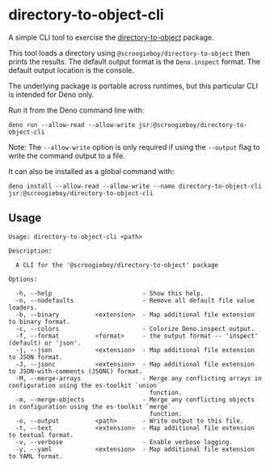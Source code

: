 # directory-to-object-cli

A simple CLI tool to exercise the
[directory-to-object](https://jsr.io/@scroogieboy/directory-to-object) package.

This tool loads a directory using `@scroogieboy/directory-to-object` then prints
the results. The default output format is the `Deno.inspect` format. The default
output location is the console.

The underlying package is portable across runtimes, but this particular CLI is
intended for Deno only.

Run it from the Deno command line with:

```
deno run --allow-read --allow-write jsr:@scroogieboy/directory-to-object-cli
```

Note: The `--allow-write` option is only required if using the `--output` flag
to write the command output to a file.

It can also be installed as a global command with:

```
deno install --allow-read --allow-write --name directory-to-object-cli jsr:@scroogieboy/directory-to-object-cli
```

## Usage

```
Usage: directory-to-object-cli <path>

Description:

  A CLI for the '@scroogieboy/directory-to-object' package

Options:

  -h, --help                         - Show this help.
  -n, --nodefaults                   - Remove all default file value loaders.
  -b, --binary          <extension>  - Map additional file extension to binary format.
  -c, --colors                       - Colorize Deno.inspect output.
  -f, --format          <format>     - the output format -- 'inspect' (default) or 'json'.
  -j, --json            <extension>  - Map additional file extension to JSON format.
  -J, --jsonc           <extension>  - Map additional file extension to JSON-with-comments (JSONC) format.
  -M, --merge-arrays                 - Merge any conflicting arrays in configuration using the es-toolkit `union`
                                       function.
  -m, --merge-objects                - Merge any conflicting objects in configuration using the es-toolkit `merge`
                                       function.
  -o, --output          <path>       - Write output to this file.
  -t, --text            <extension>  - Map additional file extension to textual format.
  -v, --verbose                      - Enable verbose logging.
  -y, --yaml            <extension>  - Map additional file extension to YAML format.
```
